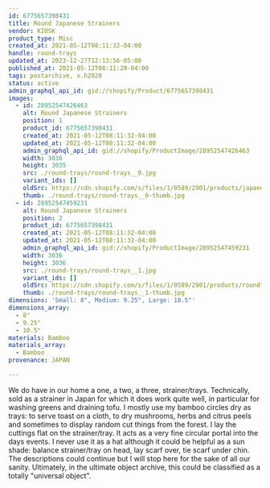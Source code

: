 ```yaml
---
id: 6775657398431
title: Round Japanese Strainers
vendor: KIOSK
product_type: Misc
created_at: 2021-05-12T08:11:32-04:00
handle: round-trays
updated_at: 2023-12-27T12:13:56-05:00
published_at: 2021-05-12T08:11:29-04:00
tags: postarchive, x.h2020
status: active
admin_graphql_api_id: gid://shopify/Product/6775657398431
images:
  - id: 28952547426463
    alt: Round Japanese Strainers
    position: 1
    product_id: 6775657398431
    created_at: 2021-05-12T08:11:32-04:00
    updated_at: 2021-05-12T08:11:32-04:00
    admin_graphql_api_id: gid://shopify/ProductImage/28952547426463
    width: 3036
    height: 3035
    src: ./round-trays/round-trays__0.jpg
    variant_ids: []
    oldSrc: https://cdn.shopify.com/s/files/1/0589/2901/products/japanesestrainers3.jpg?v=1620821492
    thumb: ./round-trays/round-trays__0-thumb.jpg
  - id: 28952547459231
    alt: Round Japanese Strainers
    position: 2
    product_id: 6775657398431
    created_at: 2021-05-12T08:11:32-04:00
    updated_at: 2021-05-12T08:11:32-04:00
    admin_graphql_api_id: gid://shopify/ProductImage/28952547459231
    width: 3036
    height: 3036
    src: ./round-trays/round-trays__1.jpg
    variant_ids: []
    oldSrc: https://cdn.shopify.com/s/files/1/0589/2901/products/roundtray1.jpg?v=1620821492
    thumb: ./round-trays/round-trays__1-thumb.jpg
dimensions: 'Small: 8", Medium: 9.25", Large: 10.5"'
dimensions_array:
  - 8"
  - 9.25"
  - 10.5"
materials: Bamboo
materials_array:
  - Bamboo
provenance: JAPAN

---
```


We do have in our home a one, a two, a three, strainer/trays. Technically, sold as a strainer in Japan for which it does work quite well, in particular for washing greens and draining tofu. I mostly use my bamboo circles dry as trays: to serve toast on a cloth, to dry mushrooms, herbs and citrus peels and sometimes to display random cut things from the forest. I lay the cuttings flat on the strainer/tray. It acts as a very fine circular portal into the days events. I never use it as a hat although it could be helpful as a sun shade: balance strainer/tray on head, lay scarf over, tie scarf under chin. The descriptions could continue but I will stop here for the sake of all our sanity. Ultimately, in the ultimate object archive, this could be classified as a totally "universal object".